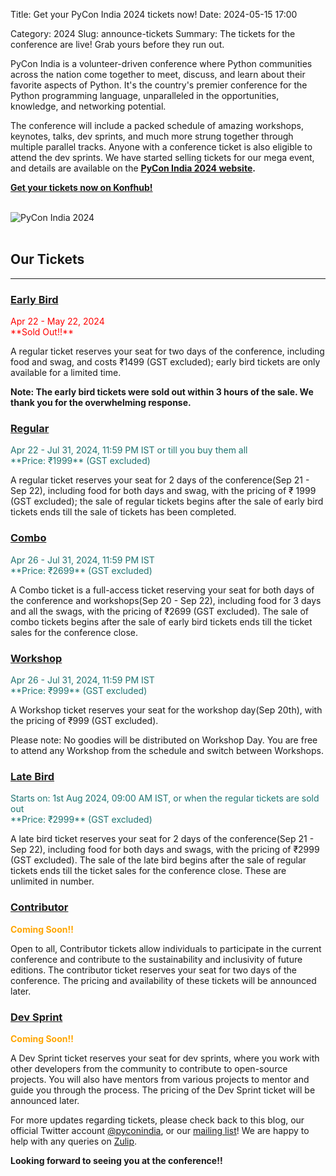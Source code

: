 Title: Get your PyCon India 2024 tickets now!
Date: 2024-05-15 17:00

Category: 2024
Slug: announce-tickets
Summary: The tickets for the conference are live! Grab yours before they run out.

PyCon India is a volunteer-driven conference where Python communities across the nation come together to meet, discuss, and learn about their favorite aspects of Python. It's the country's premier conference for the Python programming language, unparalleled in the opportunities, knowledge, and networking potential.

The conference will include a packed schedule of amazing workshops, keynotes, talks, dev sprints, and much more strung together through multiple parallel tracks. Anyone with a conference ticket is also eligible to attend the dev sprints.
We have started selling tickets for our mega event, and details are available on the **[PyCon India 2024 website](https://in.pycon.org/2024/).**

**[Get your tickets now on Konfhub!](https://konfhub.com/pyconindia2024)**

<br/>
<div class="text-center">
  <a href="https://in.pycon.org/2024/" target="_blank" style="border: none; text-decoration: none;">
    <img src="{static}/theme/images/tickets.svg" alt="PyCon India 2024" class="img-fluid responsive-image">
  </a>
</div>
<br/>

## **Our Tickets**
<hr>

### <u>Early Bird</u>

<span style="color: #FF0000;">
Apr 22 - May 22, 2024

<br />
**Sold Out!!**
</span>

A regular ticket reserves your seat for two days of the conference, including food and swag, and costs ₹1499 (GST excluded); early bird tickets are only available for a limited time.

**Note: The early bird tickets were sold out within 3 hours of the sale. We thank you for the overwhelming response.**

### <u>Regular</u>

<span style="color: #1f7471;">
Apr 22 - Jul 31, 2024, 11:59 PM IST or till you buy them all
<br />
**Price: ₹1999** (GST excluded)
</span>

A regular ticket reserves your seat for 2 days of the conference(Sep 21 - Sep 22), including food for both days and swag, with the pricing of ₹ 1999 (GST excluded); the sale of regular tickets begins after the sale of early bird tickets ends till the sale of tickets has been completed.

### <u>Combo</u>

<span style="color: #1f7471;">
Apr 26 - Jul 31, 2024, 11:59 PM IST
<br />
**Price: ₹2699** (GST excluded)
</span>

A Combo ticket is a full-access ticket reserving your seat for both days of the conference and workshops(Sep 20 - Sep 22), including food for 3 days and all the swags, with the pricing of ₹2699 (GST excluded). The sale of combo tickets begins after the sale of early bird tickets ends till the ticket sales for the conference close.

### <u>Workshop</u>

<span style="color: #1f7471;">
Apr 26 - Jul 31, 2024, 11:59 PM IST
<br />
**Price: ₹999** (GST excluded)
</span>

A Workshop ticket reserves your seat for the workshop day(Sep 20th), with the pricing of ₹999 (GST excluded).

Please note: No goodies will be distributed on Workshop Day. You are free to attend any Workshop from the schedule and switch between Workshops.

### <u>Late Bird</u>

<span style="color: #1f7471;">
Starts on: 1st Aug 2024, 09:00 AM IST, or when the regular tickets are sold out
<br />
**Price: ₹2999** (GST excluded)
</span>

A late bird ticket reserves your seat for 2 days of the conference(Sep 21 - Sep 22), including food for both days and swags, with the pricing of ₹2999 (GST excluded). The sale of the late bird begins after the sale of regular tickets ends till the ticket sales for the conference close. These are unlimited in number.

### <u>Contributor</u>

<span style="color: #FFA500; font-weight: bold;">
Coming Soon!!
</span>

Open to all, Contributor tickets allow individuals to participate in the current conference and contribute to the sustainability and inclusivity of future editions. The contributor ticket reserves your seat for two days of the conference. The pricing and availability of these tickets will be announced later.

### <u>Dev Sprint</u>

<span style="color: #FFA500; font-weight: bold;">
Coming Soon!!
</span>

A Dev Sprint ticket reserves your seat for dev sprints, where you work with other developers from the community to contribute to open-source projects. You will also have mentors from various projects to mentor and guide you through the process. The pricing of the Dev Sprint ticket will be announced later.


For more updates regarding tickets, please check back to this blog, our official Twitter account [@pyconindia](https://twitter.com/pyconindia/), or our [mailing list](https://mail.python.org/mailman/listinfo/inpycon)! We are happy to help with any queries on [Zulip](https://pyconindia.zulipchat.com/).

**Looking forward to seeing you at the conference!!**
